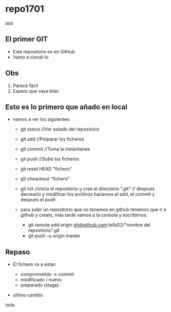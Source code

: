 # repo1701

asd

## El primer GIT
- Este repositorio es en GitHub
- Vamo a clonal-lo

## Obs
1. Parece facil
2. Espero que vaya bien

## Esto es lo primero que añado en local
- vamos a ver los siguientes:
	- git status //Ver estado del repositorio
	- git add //Preparar los ficheros
	- git commit //Toma la instantanea
	- git push //Sube los ficheros 
	
	- git reset HEAD "fichero"
	- git cheackout "fichero"
	
	- git init //inicia el repositorio y crea el directorio ".git" // despues decrearlo y modificar los archivos hariamos el add, el commit y despues el push
	- para subir un repositorio que no tenemos en github tenemos que ir a github y crealo, más tarde vamos a la consola y escribimos:
		* git remote add origin git@github.com:tella22/"nombre del repositorio".git
		* git push -u origin master

## Repaso
- El fichero va a estar:
	- comprometido -> commit
	- modificado / nuevo
	- preparado (stage)

- ultimo cambio

hola
